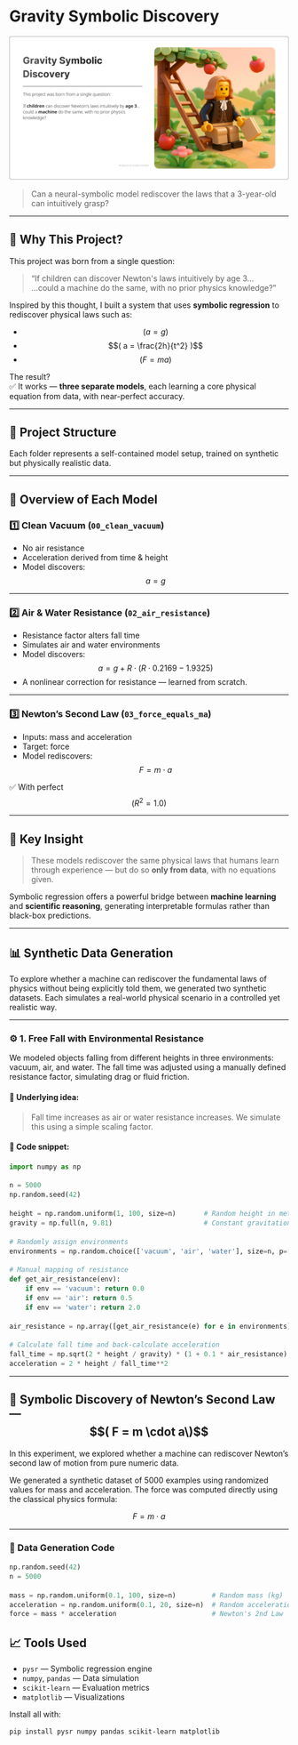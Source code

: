 # Gravity Symbolic Discovery
![](images/Main.png)

> Can a neural-symbolic model rediscover the laws that a 3-year-old can intuitively grasp?

---

## 🧠 Why This Project?

This project was born from a single question:

> “If children can discover Newton's laws intuitively by age 3…  
> ...could a machine do the same, with no prior physics knowledge?”

Inspired by this thought, I built a system that uses **symbolic regression** to rediscover physical laws such as:

- $$( a = g )$$
- $$( a = \frac{2h}{t^2} )$$
- $$( F = ma )$$

The result?  
✅ It works — **three separate models**, each learning a core physical equation from data, with near-perfect accuracy.

---

## 📁 Project Structure


Each folder represents a self-contained model setup, trained on synthetic but physically realistic data.

---

## 🔬 Overview of Each Model

### 1️⃣ Clean Vacuum (`00_clean_vacuum`)

- No air resistance  
- Acceleration derived from time & height  
- Model discovers:
  $$a = g$$

---

### 2️⃣ Air & Water Resistance (`02_air_resistance`)

- Resistance factor alters fall time  
- Simulates air and water environments  
- Model discovers:
  $$a = g + R \cdot (R \cdot 0.2169 - 1.9325)$$
- A nonlinear correction for resistance — learned from scratch.

---

### 3️⃣ Newton’s Second Law (`03_force_equals_ma`)

- Inputs: mass and acceleration  
- Target: force  
- Model rediscovers:
  $$F = m \cdot a$$

✅ With perfect $$( R^2 = 1.0 )$$

---

## 🧠 Key Insight

> These models rediscover the same physical laws that humans learn through experience — but do so **only from data**, with no equations given.

Symbolic regression offers a powerful bridge between **machine learning** and **scientific reasoning**, generating interpretable formulas rather than black-box predictions.

---

## 📊 Synthetic Data Generation

To explore whether a machine can rediscover the fundamental laws of physics without being explicitly told them, we generated two synthetic datasets. Each simulates a real-world physical scenario in a controlled yet realistic way.

---

### ⚙️ 1. Free Fall with Environmental Resistance

We modeled objects falling from different heights in three environments: vacuum, air, and water. The fall time was adjusted using a manually defined resistance factor, simulating drag or fluid friction.

#### 🧮 Underlying idea:

> Fall time increases as air or water resistance increases. We simulate this using a simple scaling factor.

#### 🧾 Code snippet:

```python
import numpy as np

n = 5000
np.random.seed(42)

height = np.random.uniform(1, 100, size=n)       # Random height in meters
gravity = np.full(n, 9.81)                       # Constant gravitational acceleration

# Randomly assign environments
environments = np.random.choice(['vacuum', 'air', 'water'], size=n, p=[0.2, 0.6, 0.2])

# Manual mapping of resistance
def get_air_resistance(env):
    if env == 'vacuum': return 0.0
    if env == 'air': return 0.5
    if env == 'water': return 2.0

air_resistance = np.array([get_air_resistance(e) for e in environments])

# Calculate fall time and back-calculate acceleration
fall_time = np.sqrt(2 * height / gravity) * (1 + 0.1 * air_resistance)
acceleration = 2 * height / fall_time**2
```
---

## 🧪 Symbolic Discovery of Newton’s Second Law — $$( F = m \cdot a\)$$

In this experiment, we explored whether a machine can rediscover Newton’s second law of motion from pure numeric data.

We generated a synthetic dataset of 5000 examples using randomized values for mass and acceleration. The force was computed directly using the classical physics formula:

$$
F = m \cdot a
$$

---

### 🧰 Data Generation Code

```python
np.random.seed(42)
n = 5000

mass = np.random.uniform(0.1, 100, size=n)         # Random mass (kg)
acceleration = np.random.uniform(0.1, 20, size=n)  # Random acceleration (m/s²)
force = mass * acceleration                        # Newton's 2nd Law

```
## 📈 Tools Used

- `pysr` — Symbolic regression engine  
- `numpy`, `pandas` — Data simulation  
- `scikit-learn` — Evaluation metrics  
- `matplotlib` — Visualizations

Install all with:

```bash
pip install pysr numpy pandas scikit-learn matplotlib
